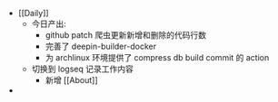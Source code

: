 - [[Daily]]
	- 今日产出:
		- github patch 爬虫更新新增和删除的代码行数
		- 完善了 deepin-builder-docker
		- 为 archlinux 环境提供了 compress db build commit 的 action
	- 切换到 logseq 记录工作内容
		- 新增 [[About]]
-